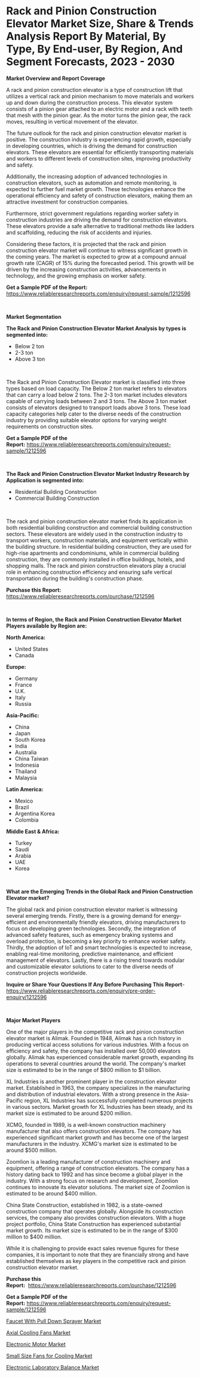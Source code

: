 <p><h1>Rack and Pinion Construction Elevator Market Size, Share & Trends Analysis Report By Material, By Type, By End-user, By Region, And Segment Forecasts, 2023 - 2030</h1></p><p><strong>Market Overview and Report Coverage</strong></p>
<p><p>A rack and pinion construction elevator is a type of construction lift that utilizes a vertical rack and pinion mechanism to move materials and workers up and down during the construction process. This elevator system consists of a pinion gear attached to an electric motor and a rack with teeth that mesh with the pinion gear. As the motor turns the pinion gear, the rack moves, resulting in vertical movement of the elevator.</p><p>The future outlook for the rack and pinion construction elevator market is positive. The construction industry is experiencing rapid growth, especially in developing countries, which is driving the demand for construction elevators. These elevators are essential for efficiently transporting materials and workers to different levels of construction sites, improving productivity and safety.</p><p>Additionally, the increasing adoption of advanced technologies in construction elevators, such as automation and remote monitoring, is expected to further fuel market growth. These technologies enhance the operational efficiency and safety of construction elevators, making them an attractive investment for construction companies.</p><p>Furthermore, strict government regulations regarding worker safety in construction industries are driving the demand for construction elevators. These elevators provide a safe alternative to traditional methods like ladders and scaffolding, reducing the risk of accidents and injuries.</p><p>Considering these factors, it is projected that the rack and pinion construction elevator market will continue to witness significant growth in the coming years. The market is expected to grow at a compound annual growth rate (CAGR) of 15% during the forecasted period. This growth will be driven by the increasing construction activities, advancements in technology, and the growing emphasis on worker safety.</p></p>
<p><strong>Get a Sample PDF of the Report:</strong> <a href="https://www.reliableresearchreports.com/enquiry/request-sample/1212596">https://www.reliableresearchreports.com/enquiry/request-sample/1212596</a></p>
<p>&nbsp;</p>
<p><strong>Market Segmentation</strong></p>
<p><strong>The Rack and Pinion Construction Elevator Market Analysis by types is segmented into:</strong></p>
<p><ul><li>Below 2 ton</li><li>2-3 ton</li><li>Above 3 ton</li></ul></p>
<p>&nbsp;</p>
<p><p>The Rack and Pinion Construction Elevator market is classified into three types based on load capacity. The Below 2 ton market refers to elevators that can carry a load below 2 tons. The 2-3 ton market includes elevators capable of carrying loads between 2 and 3 tons. The Above 3 ton market consists of elevators designed to transport loads above 3 tons. These load capacity categories help cater to the diverse needs of the construction industry by providing suitable elevator options for varying weight requirements on construction sites.</p></p>
<p><strong>Get a Sample PDF of the Report:</strong>&nbsp;<a href="https://www.reliableresearchreports.com/enquiry/request-sample/1212596">https://www.reliableresearchreports.com/enquiry/request-sample/1212596</a></p>
<p>&nbsp;</p>
<p><strong>The Rack and Pinion Construction Elevator Market Industry Research by Application is segmented into:</strong></p>
<p><ul><li>Residential Building Construction</li><li>Commercial Building Construction</li></ul></p>
<p>&nbsp;</p>
<p><p>The rack and pinion construction elevator market finds its application in both residential building construction and commercial building construction sectors. These elevators are widely used in the construction industry to transport workers, construction materials, and equipment vertically within the building structure. In residential building construction, they are used for high-rise apartments and condominiums, while in commercial building construction, they are commonly installed in office buildings, hotels, and shopping malls. The rack and pinion construction elevators play a crucial role in enhancing construction efficiency and ensuring safe vertical transportation during the building's construction phase.</p></p>
<p><strong>Purchase this Report:</strong>&nbsp; <a href="https://www.reliableresearchreports.com/purchase/1212596">https://www.reliableresearchreports.com/purchase/1212596</a></p>
<p>&nbsp;</p>
<p><strong>In terms of Region, the Rack and Pinion Construction Elevator Market Players available by Region are:</strong></p>
<p>
    <p> <strong> North America: </strong>
        <ul>
            <li>United States</li>
            <li>Canada</li>
        </ul>
        </p> 
    <p> <strong> Europe: </strong>
        <ul>
            <li>Germany</li>
            <li>France</li>
            <li>U.K.</li>
            <li>Italy</li>
            <li>Russia</li>
        </ul>
        </p> 
    <p> <strong> Asia-Pacific: </strong>
        <ul>
            <li>China</li>
            <li>Japan</li>
            <li>South Korea</li>
            <li>India</li>
            <li>Australia</li>
            <li>China Taiwan</li>
            <li>Indonesia</li>
            <li>Thailand</li>
            <li>Malaysia</li>
        </ul>
        </p> 
    <p> <strong> Latin America: </strong>
        <ul>
            <li>Mexico</li>
            <li>Brazil</li>
            <li>Argentina Korea</li>
            <li>Colombia</li>
        </ul>
        </p> 
    <p> <strong> Middle East & Africa: </strong>
        <ul>
            <li>Turkey</li>
            <li>Saudi</li>
            <li>Arabia</li>
            <li>UAE</li>
            <li>Korea</li>
        </ul>
    </p>
    </p>
<p>&nbsp;</p>
<p><strong>What are the Emerging Trends in the Global Rack and Pinion Construction Elevator market?</strong></p>
<p><p>The global rack and pinion construction elevator market is witnessing several emerging trends. Firstly, there is a growing demand for energy-efficient and environmentally friendly elevators, driving manufacturers to focus on developing green technologies. Secondly, the integration of advanced safety features, such as emergency braking systems and overload protection, is becoming a key priority to enhance worker safety. Thirdly, the adoption of IoT and smart technologies is expected to increase, enabling real-time monitoring, predictive maintenance, and efficient management of elevators. Lastly, there is a rising trend towards modular and customizable elevator solutions to cater to the diverse needs of construction projects worldwide.</p></p>
<p><strong>Inquire or Share Your Questions If Any Before Purchasing This Report</strong>- <a href="https://www.reliableresearchreports.com/enquiry/pre-order-enquiry/1212596">https://www.reliableresearchreports.com/enquiry/pre-order-enquiry/1212596</a></p>
<p>&nbsp;</p>
<p><strong>Major Market Players</strong></p>
<p><p>One of the major players in the competitive rack and pinion construction elevator market is Alimak. Founded in 1948, Alimak has a rich history in producing vertical access solutions for various industries. With a focus on efficiency and safety, the company has installed over 50,000 elevators globally. Alimak has experienced considerable market growth, expanding its operations to several countries around the world. The company's market size is estimated to be in the range of $800 million to $1 billion.</p><p>XL Industries is another prominent player in the construction elevator market. Established in 1963, the company specializes in the manufacturing and distribution of industrial elevators. With a strong presence in the Asia-Pacific region, XL Industries has successfully completed numerous projects in various sectors. Market growth for XL Industries has been steady, and its market size is estimated to be around $200 million.</p><p>XCMG, founded in 1989, is a well-known construction machinery manufacturer that also offers construction elevators. The company has experienced significant market growth and has become one of the largest manufacturers in the industry. XCMG's market size is estimated to be around $500 million.</p><p>Zoomlion is a leading manufacturer of construction machinery and equipment, offering a range of construction elevators. The company has a history dating back to 1992 and has since become a global player in the industry. With a strong focus on research and development, Zoomlion continues to innovate its elevator solutions. The market size of Zoomlion is estimated to be around $400 million.</p><p>China State Construction, established in 1982, is a state-owned construction company that operates globally. Alongside its construction services, the company also provides construction elevators. With a huge project portfolio, China State Construction has experienced substantial market growth. Its market size is estimated to be in the range of $300 million to $400 million.</p><p>While it is challenging to provide exact sales revenue figures for these companies, it is important to note that they are financially strong and have established themselves as key players in the competitive rack and pinion construction elevator market.</p></p>
<p><strong>Purchase this Report:</strong>&nbsp;&nbsp;<a href="https://www.reliableresearchreports.com/purchase/1212596">https://www.reliableresearchreports.com/purchase/1212596</a></p>
<p></p>
<p><strong>Get a Sample PDF of the Report:</strong>&nbsp;<a href="https://www.reliableresearchreports.com/enquiry/request-sample/1212596">https://www.reliableresearchreports.com/enquiry/request-sample/1212596</a></p>
<p><p><a href="https://www.linkedin.com/pulse/faucet-pull-down-sprayer-market-size-share-amp-trends/">Faucet With Pull Down Sprayer Market</a></p><p><a href="https://www.linkedin.com/pulse/axial-cooling-fans-market-size-2023-2030-global-industrial/">Axial Cooling Fans Market</a></p><p><a href="https://medium.com/@helenablick2023/electronic-motor-market-size-growth-forecast-2023-2030-3ffdfa0e6e63">Electronic Motor Market</a></p><p><a href="https://www.linkedin.com/pulse/small-size-fans-cooling-market-2023-2030-global-industrial/">Small Size Fans for Cooling Market</a></p><p><a href="https://medium.com/@dorothypeters68/electronic-laboratory-balance-market-size-growth-forecast-2023-2030-6d23bc69f2b0">Electronic Laboratory Balance Market</a></p></p>